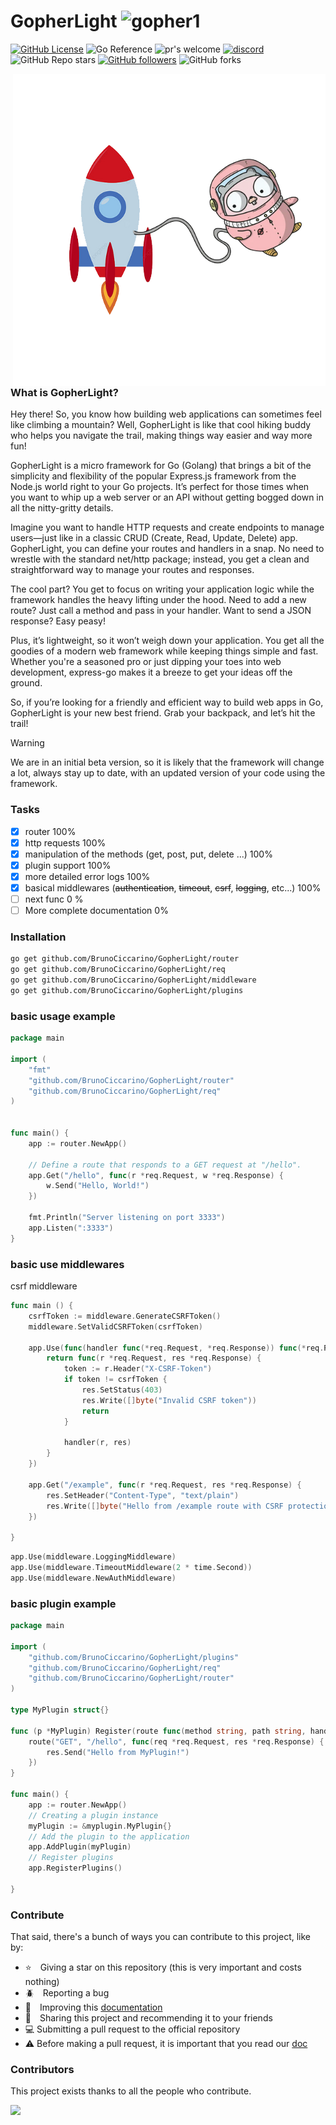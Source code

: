 # GopherLight ![gopher1](./img/typing-furiously.gif)

[![GitHub License](https://img.shields.io/github/license/BrunoCiccarino/express-go?style=for-the-badge&color=blue&link=https%3A%2F%2Fgithub.com%2FBrunoCiccarino%2Fexpress-go%2Fblob%2Fmain%2FLICENSE)](https://github.com/BrunoCiccarino/GopherLight/blob/main/LICENSE) 
![Go Reference](https://img.shields.io/badge/reference-grey?style=for-the-badge&logo=go&link=https%3A%2F%2Fgithub.com%2FBrunoCiccarino%2Fexpress-go) 
![pr's welcome](https://img.shields.io/badge/PR'S-WELCOME-green?style=for-the-badge) 
[![discord](https://img.shields.io/badge/discord-grey?style=for-the-badge&logo=discord)](https://discord.gg/53S7GXW6) 
![GitHub Repo stars](https://img.shields.io/github/stars/BrunoCiccarino/express-go) 
[![GitHub followers](https://img.shields.io/github/followers/BrunoCiccarino?link=https%3A%2F%2Fgithub.com%2FBrunoCiccarino)](https://github.com/BrunoCiccarino) 
![GitHub forks](https://img.shields.io/github/forks/BrunoCiccarino/express-go) 

<img src="./img/image.png" align="right">

### What is GopherLight?
Hey there! So, you know how building web applications can sometimes feel like climbing a mountain? Well, GopherLight is like that cool hiking buddy who helps you navigate the trail, making things way easier and way more fun!

GopherLight is a micro framework for Go (Golang) that brings a bit of the simplicity and flexibility of the popular Express.js framework from the Node.js world right to your Go projects. It’s perfect for those times when you want to whip up a web server or an API without getting bogged down in all the nitty-gritty details.

Imagine you want to handle HTTP requests and create endpoints to manage users—just like in a classic CRUD (Create, Read, Update, Delete) app. GopherLight, you can define your routes and handlers in a snap. No need to wrestle with the standard net/http package; instead, you get a clean and straightforward way to manage your routes and responses.

The cool part? You get to focus on writing your application logic while the framework handles the heavy lifting under the hood. Need to add a new route? Just call a method and pass in your handler. Want to send a JSON response? Easy peasy!

Plus, it’s lightweight, so it won’t weigh down your application. You get all the goodies of a modern web framework while keeping things simple and fast. Whether you're a seasoned pro or just dipping your toes into web development, express-go makes it a breeze to get your ideas off the ground.

So, if you’re looking for a friendly and efficient way to build web apps in Go, GopherLight is your new best friend. Grab your backpack, and let’s hit the trail!

> [!WARNING]
> We are in an initial beta version, so it is likely that the framework will change a lot, always stay up to date, with an updated version of your code using the framework.

### Tasks

- [x] router 100%
- [x] http requests 100%
- [x] manipulation of the methods (get, post, put, delete ...) 100%
- [x] plugin support 100%
- [x] more detailed error logs 100%
- [x] basical middlewares (~~authentication~~, ~~timeout~~, ~~csrf~~, ~~logging~~, etc...) 100%
- [ ] next func 0 %
- [ ] More complete documentation 0%

### Installation

```bash
go get github.com/BrunoCiccarino/GopherLight/router
go get github.com/BrunoCiccarino/GopherLight/req
go get github.com/BrunoCiccarino/GopherLight/middleware
go get github.com/BrunoCiccarino/GopherLight/plugins
```

### basic usage example

```go
package main

import (
	"fmt"
	"github.com/BrunoCiccarino/GopherLight/router"
	"github.com/BrunoCiccarino/GopherLight/req"
)


func main() {
	app := router.NewApp()

	// Define a route that responds to a GET request at "/hello".
	app.Get("/hello", func(r *req.Request, w *req.Response) {
		w.Send("Hello, World!")
	})

	fmt.Println("Server listening on port 3333")
	app.Listen(":3333")
}
```

### basic use middlewares
csrf middleware

```go
func main () {
	csrfToken := middleware.GenerateCSRFToken()
	middleware.SetValidCSRFToken(csrfToken)

	app.Use(func(handler func(*req.Request, *req.Response)) func(*req.Request, *req.Response) {
		return func(r *req.Request, res *req.Response) {
			token := r.Header("X-CSRF-Token")
			if token != csrfToken {
				res.SetStatus(403)
				res.Write([]byte("Invalid CSRF token"))
				return
			}
			
			handler(r, res)
		}
	})

	app.Get("/example", func(r *req.Request, res *req.Response) {
		res.SetHeader("Content-Type", "text/plain")
		res.Write([]byte("Hello from /example route with CSRF protection"))
	})

}
```

```go
app.Use(middleware.LoggingMiddleware)
app.Use(middleware.TimeoutMiddleware(2 * time.Second))
app.Use(middleware.NewAuthMiddleware)
```

### basic plugin example

```go
package main

import (
	"github.com/BrunoCiccarino/GopherLight/plugins"
	"github.com/BrunoCiccarino/GopherLight/req"
	"github.com/BrunoCiccarino/GopherLight/router"
)

type MyPlugin struct{}

func (p *MyPlugin) Register(route func(method string, path string, handler func(req *req.Request, res *req.Response))) {
	route("GET", "/hello", func(req *req.Request, res *req.Response) {
		res.Send("Hello from MyPlugin!")
	})
}

func main() {
	app := router.NewApp()
	// Creating a plugin instance
	myPlugin := &myplugin.MyPlugin{}
	// Add the plugin to the application
	app.AddPlugin(myPlugin)
	// Register plugins
	app.RegisterPlugins()

}
```

### Contribute

That said, there's a bunch of ways you can contribute to this project, like by:

* ⭐ Giving a star on this repository (this is very important and costs nothing)
* 🪲 Reporting a bug
* 📄 Improving this [documentation](./docs/)
* 🚨 Sharing this project and recommending it to your friends
* 💻 Submitting a pull request to the official repository
* ⚠️ Before making a pull request, it is important that you read our [doc](./docs/CONTRIBUTE.md)


### Contributors

This project exists thanks to all the people who contribute. 

<a href="https://github.com/BrunoCiccarino/GopherLight/graphs/contributors">
  <img src="https://contrib.rocks/image?repo=BrunoCiccarino/GopherLight&max=24" />
</a>

